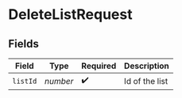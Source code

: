 # DeleteListRequest


## Fields

| Field              | Type               | Required           | Description        |
| ------------------ | ------------------ | ------------------ | ------------------ |
| `listId`           | *number*           | :heavy_check_mark: | Id of the list     |